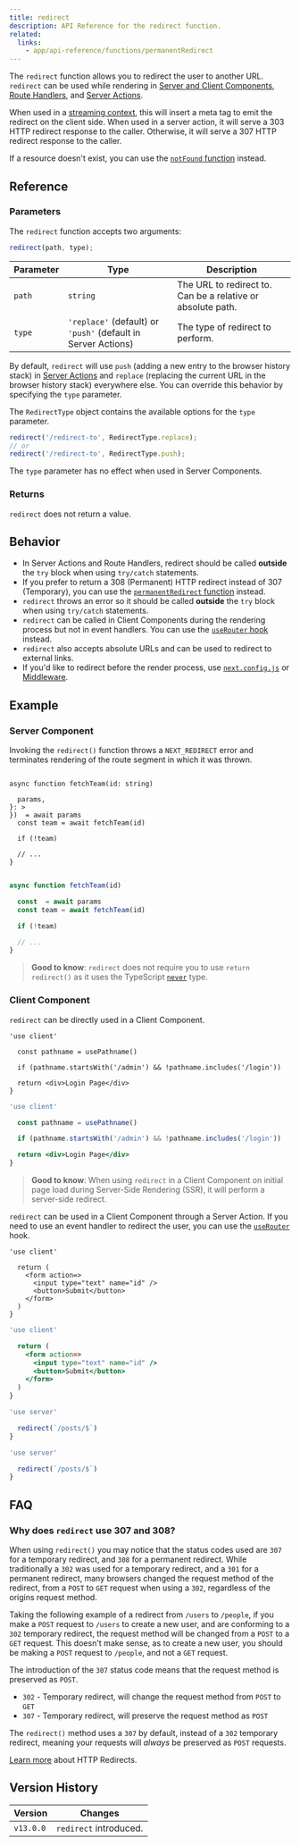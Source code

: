 ```yaml
---
title: redirect
description: API Reference for the redirect function.
related:
  links:
    - app/api-reference/functions/permanentRedirect
---
```


The `redirect` function allows you to redirect the user to another URL. `redirect` can be used while rendering in [Server and Client Components](/docs/app/getting-started/server-and-client-components), [Route Handlers](/docs/app/api-reference/file-conventions/route), and [Server Actions](/docs/app/getting-started/updating-data).

When used in a [streaming context](/docs/app/getting-started/linking-and-navigating#streaming), this will insert a meta tag to emit the redirect on the client side. When used in a server action, it will serve a 303 HTTP redirect response to the caller. Otherwise, it will serve a 307 HTTP redirect response to the caller.

If a resource doesn't exist, you can use the [`notFound` function](/docs/app/api-reference/functions/not-found) instead.

## Reference

### Parameters

The `redirect` function accepts two arguments:

```js
redirect(path, type);
```

| Parameter | Type                                                          | Description                                                 |
| --------- | ------------------------------------------------------------- | ----------------------------------------------------------- |
| `path`    | `string`                                                      | The URL to redirect to. Can be a relative or absolute path. |
| `type`    | `'replace'` (default) or `'push'` (default in Server Actions) | The type of redirect to perform.                            |

By default, `redirect` will use `push` (adding a new entry to the browser history stack) in [Server Actions](/docs/app/getting-started/updating-data) and `replace` (replacing the current URL in the browser history stack) everywhere else. You can override this behavior by specifying the `type` parameter.

The `RedirectType` object contains the available options for the `type` parameter.

```ts
redirect('/redirect-to', RedirectType.replace);
// or
redirect('/redirect-to', RedirectType.push);
```

The `type` parameter has no effect when used in Server Components.

### Returns

`redirect` does not return a value.

## Behavior

- In Server Actions and Route Handlers, redirect should be called **outside** the `try` block when using `try/catch` statements.
- If you prefer to return a 308 (Permanent) HTTP redirect instead of 307 (Temporary), you can use the [`permanentRedirect` function](/docs/app/api-reference/functions/permanentRedirect) instead.
- `redirect` throws an error so it should be called **outside** the `try` block when using `try/catch` statements.
- `redirect` can be called in Client Components during the rendering process but not in event handlers. You can use the [`useRouter` hook](/docs/app/api-reference/functions/use-router) instead.
- `redirect` also accepts absolute URLs and can be used to redirect to external links.
- If you'd like to redirect before the render process, use [`next.config.js`](/docs/app/guides/redirecting#redirects-in-nextconfigjs) or [Middleware](/docs/app/guides/redirecting#nextresponseredirect-in-middleware).

## Example

### Server Component

Invoking the `redirect()` function throws a `NEXT_REDIRECT` error and terminates rendering of the route segment in which it was thrown.

```tsx filename="app/team/[id]/page.tsx" switcher

async function fetchTeam(id: string)

  params,
}: >
})  = await params
  const team = await fetchTeam(id)

  if (!team)

  // ...
}
```

```jsx filename="app/team/[id]/page.js" switcher

async function fetchTeam(id)

  const  = await params
  const team = await fetchTeam(id)

  if (!team)

  // ...
}
```

> **Good to know**: `redirect` does not require you to use `return redirect()` as it uses the TypeScript [`never`](https://www.typescriptlang.org/docs/handbook/2/functions.html#never) type.

### Client Component

`redirect` can be directly used in a Client Component.

```tsx filename="components/client-redirect.tsx" switcher
'use client'

  const pathname = usePathname()

  if (pathname.startsWith('/admin') && !pathname.includes('/login'))

  return <div>Login Page</div>
}
```

```jsx filename="components/client-redirect.jsx" switcher
'use client'

  const pathname = usePathname()

  if (pathname.startsWith('/admin') && !pathname.includes('/login'))

  return <div>Login Page</div>
}
```

> **Good to know**: When using `redirect` in a Client Component on initial page load during Server-Side Rendering (SSR), it will perform a server-side redirect.

`redirect` can be used in a Client Component through a Server Action. If you need to use an event handler to redirect the user, you can use the [`useRouter`](/docs/app/api-reference/functions/use-router) hook.

```tsx filename="app/client-redirect.tsx" switcher
'use client'

  return (
    <form action=>
      <input type="text" name="id" />
      <button>Submit</button>
    </form>
  )
}
```

```jsx filename="app/client-redirect.jsx" switcher
'use client'

  return (
    <form action=>
      <input type="text" name="id" />
      <button>Submit</button>
    </form>
  )
}
```

```ts filename="app/actions.ts" switcher
'use server'

  redirect(`/posts/$`)
}
```

```js filename="app/actions.js" switcher
'use server'

  redirect(`/posts/$`)
}
```

## FAQ

### Why does `redirect` use 307 and 308?

When using `redirect()` you may notice that the status codes used are `307` for a temporary redirect, and `308` for a permanent redirect. While traditionally a `302` was used for a temporary redirect, and a `301` for a permanent redirect, many browsers changed the request method of the redirect, from a `POST` to `GET` request when using a `302`, regardless of the origins request method.

Taking the following example of a redirect from `/users` to `/people`, if you make a `POST` request to `/users` to create a new user, and are conforming to a `302` temporary redirect, the request method will be changed from a `POST` to a `GET` request. This doesn't make sense, as to create a new user, you should be making a `POST` request to `/people`, and not a `GET` request.

The introduction of the `307` status code means that the request method is preserved as `POST`.

- `302` - Temporary redirect, will change the request method from `POST` to `GET`
- `307` - Temporary redirect, will preserve the request method as `POST`

The `redirect()` method uses a `307` by default, instead of a `302` temporary redirect, meaning your requests will _always_ be preserved as `POST` requests.

[Learn more](https://developer.mozilla.org/docs/Web/HTTP/Redirections) about HTTP Redirects.

## Version History

| Version   | Changes                |
| --------- | ---------------------- |
| `v13.0.0` | `redirect` introduced. |
